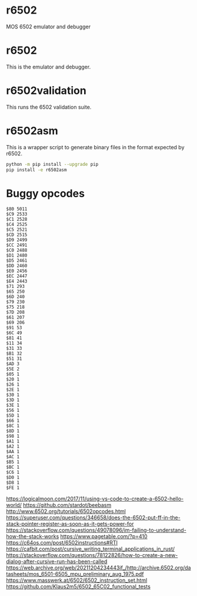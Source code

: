 # r6502

MOS 6502 emulator and debugger


# r6502

This is the emulator and debugger.

# r6502validation

This runs the 6502 validation suite.

# r6502asm

This is a wrapper script to generate binary files in the format expected
by r6502.

```bash
python -m pip install --upgrade pip
pip install -e r6502asm
```

# Buggy opcodes

```
$80 5011
$C9 2533
$C1 2528
$C4 2525
$C5 2521
$CD 2515
$D9 2499
$CC 2491
$C0 2488
$D1 2480
$D5 2461
$DD 2460
$E0 2456
$EC 2447
$E4 2443
$71 293
$65 250
$6D 240
$79 230
$75 218
$7D 208
$61 207
$69 206
$91 53
$6C 49
$81 41
$11 34
$31 33
$B1 32
$51 31
$AD 3
$5E 2
$05 1
$20 1
$26 1
$2E 1
$30 1
$3D 1
$3E 1
$56 1
$5D 1
$66 1
$8C 1
$8D 1
$98 1
$A1 1
$A2 1
$AA 1
$AC 1
$B5 1
$BC 1
$C6 1
$D0 1
$D8 1
$FE 1
```

https://logicalmoon.com/2017/11/using-vs-code-to-create-a-6502-hello-world/
https://github.com/stardot/beebasm
http://www.6502.org/tutorials/6502opcodes.html
https://superuser.com/questions/346658/does-the-6502-put-ff-in-the-stack-pointer-register-as-soon-as-it-gets-power-for
https://stackoverflow.com/questions/49078096/im-failing-to-understand-how-the-stack-works
https://www.pagetable.com/?p=410
https://c64os.com/post/6502instructions#RTI
https://cafbit.com/post/cursive_writing_terminal_applications_in_rust/
https://stackoverflow.com/questions/78122826/how-to-create-a-new-dialog-after-cursive-run-has-been-called
https://web.archive.org/web/20211204234443if_/http://archive.6502.org/datasheets/mos_6501-6505_mpu_preliminary_aug_1975.pdf
https://www.masswerk.at/6502/6502_instruction_set.html
https://github.com/Klaus2m5/6502_65C02_functional_tests
